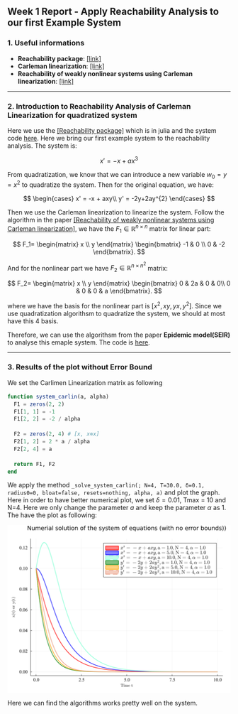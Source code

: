 ## Week 1 Report - Apply Reachability Analysis to our first Example System

### 1. Useful informations

- **Reachability package**: [[link]](https://github.com/JuliaReach)
- **Carleman linearization**: [[link]](https://github.com/JuliaReach/RP21_RE)
- **Reachability of weakly nonlinear systems using Carleman linearization**: [[link]](https://arxiv.org/abs/2108.10390)

---

### 2. Introduction to Reachability Analysis of Carleman Linearization for quadratized system
Here we use the [[Reachability package]](https://github.com/JuliaReach) which is in julia and the system code [here](https://github.com/JuliaReach/RP21_RE). Here we bring our first example system to the reachability analysis. The system is:

$$
x'=-x+ax^{3}
$$

From quadratization, we know that we can introduce a new variable $w_{0}=y=x^2$ to quadratize the system. Then for the original equation, we have:

$$
\begin{cases}
x' = -x + axy\\
y' = -2y+2ay^{2}
\end{cases}
$$

Then we use the Carleman linearization to linearize the system. Follow the algorithm in the paper [[Reachability of weakly nonlinear systems using Carleman linearization]](https://arxiv.org/abs/2108.10390), we have the $F_1 \in \mathbb{R}^{n \times n}$ matrix for linear part:

$$
F_1=
\begin{matrix}
x \\ y
\end{matrix}
\begin{bmatrix}
-1 & 0 \\
0 & -2  
\end{bmatrix}.
$$

And for the nonlinear part we have $F_2 \in \mathbb{R}^{n \times n^{2}}$ matrix:

$$
F_2=
\begin{matrix}
x \\ y
\end{matrix}
\begin{bmatrix}
0 & 2a & 0 & 0\\
0 & 0 & 0 & a
\end{bmatrix}.
$$

where we have the basis for the nonlinear part is $[x^{2}, xy, yx, y^{2}]$. Since we use quadratization algorithsm to quadratize the system, we should at most have this 4 basis.

Therefore, we can use the algorithsm from the paper **Epidemic model(SEIR)** to analyse this emaple system. The code is [here](https://github.com/JuliaReach/RP21_RE/blob/main/evaluation/SEIR/SEIR.jl).

---

### 3. Results of the plot without Error Bound

We set the Carlimen Linearization matrix as following
```julia
function system_carlin(a, alpha)
  F1 = zeros(2, 2)
  F1[1, 1] = -1
  F1[2, 2] = -2 / alpha

  F2 = zeros(2, 4) # [x, x⊗x]
  F2[1, 2] = 2 * a / alpha
  F2[2, 4] = a

  return F1, F2
end
```
We apply the method `_solve_system_carlin(; N=4, T=30.0, δ=0.1, radius0=0, bloat=false, resets=nothing, alpha, a)` and plot the graph. Here in order to have better numerical plot, we set $\delta=0.01$, Tmax = 10 and N=4. Here we only change the parameter $a$ and keep the parameter $\alpha$ as 1. The have the plot as following:

 <img src="./pic/figure_1a_non_error.png" width = "700"  alt="图片名称" align=center />

Here we can find the algorithms works pretty well on the system.